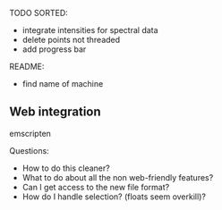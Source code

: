 TODO SORTED:
- integrate intensities for spectral data
- delete points not threaded
- add progress bar


README:
- find name of machine

## Web integration
emscripten

Questions:

- How to do this cleaner?
- What to do about all the non web-friendly features?
- Can I get access to the new file format?
- How do I handle selection? (floats seem overkill)?

